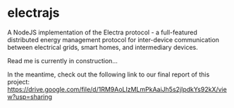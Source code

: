# electrajs
A NodeJS implementation of the Electra protocol - a full-featured distributed energy management protocol for inter-device communication between electrical grids, smart homes, and intermediary devices.

Read me is currently in construction...

In the meantime, check out the following link to our final report of this project:
https://drive.google.com/file/d/1RM9AoLIzMLmPkAaiJh5s2jIpdkYs92kX/view?usp=sharing
